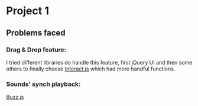 # Project 1

## Problems faced

### Drag & Drop feature:

I tried different libraries do handle this feature, first jQuery UI and then some others to finally choose [Interact.js](http://interactjs.io/) which had more handful functions.

### Sounds' synch playback:

[Buzz.js](http://buzz.jaysalvat.com/)
